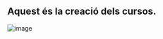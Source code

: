 ## Aquest és la creació dels cursos.
![image](https://user-images.githubusercontent.com/114423054/207099725-36799e9d-3240-4f8e-8b31-a87f426cb6b9.png)


